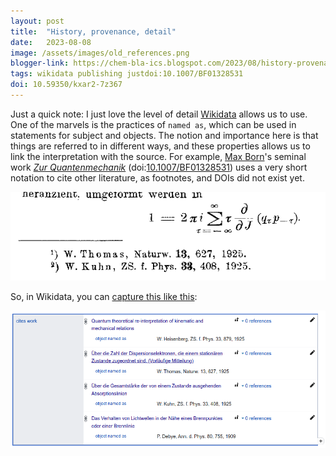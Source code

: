 ```yaml
---
layout: post
title:  "History, provenance, detail"
date:   2023-08-08
image: /assets/images/old_references.png
blogger-link: https://chem-bla-ics.blogspot.com/2023/08/history-provenance-detail.html
tags: wikidata publishing justdoi:10.1007/BF01328531
doi: 10.59350/kxar2-7z367
---
```


Just a quick note: I just love the level of detail [Wikidata](https://www.wikidata.org/) allows us to use. One of the marvels is the
practices of `named as`, which can be used in statements for subject and objects. The notion and importance here is that things are
referred to in different ways, and these properties allows us to link the interpretation with the source. For example,
[Max Born](https://scholia.toolforge.org/author/Q58978)'s seminal work *[Zur Quantenmechanik](https://scholia.toolforge.org/work/Q55867811)*
(doi:[10.1007/BF01328531](https://doi.org/10.1007/BF01328531)) uses a very short notation to cite other literature, as footnotes,
and DOIs did not exist yet.

![Screenshot of two references as footnotes on a page with a mathematical formula from the old Born paper from 1925.](/assets/images/old_references.png)

So, in Wikidata, you can [capture this like this](https://www.wikidata.org/wiki/Q55867811#P2860):

![Screenshot of the FAIR references from the 1925 Born paper.](/assets/images/new_old_references.png)
